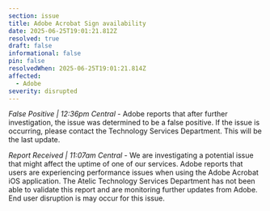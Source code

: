 ```yaml
---
section: issue
title: Adobe Acrobat Sign availability
date: 2025-06-25T19:01:21.812Z
resolved: true
draft: false
informational: false
pin: false
resolvedWhen: 2025-06-25T19:01:21.814Z
affected:
  - Adobe
severity: disrupted
---
```

*False Positive | 12:36pm Central* - Adobe reports that after further investigation, the issue was determined to be a false positive. If the issue is occurring, please contact the Technology Services Department. This will be the last update.

*Report Received | 11:07am Central* - We are investigating a potential issue that might affect the uptime of one of our services. Adobe reports that users are experiencing performance issues when using the Adobe Acrobat iOS application. The Atelic Technology Services Department has not been able to validate this report and are monitoring further updates from Adobe. End user disruption is may occur for this issue.